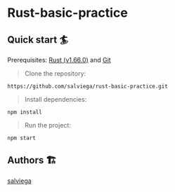 # Rust-basic-practice

## Quick start 🏄

Prerequisites: [Rust (v1.66.0)](https://www.rust-lang.org/tools/install) and [Git](https://git-scm.com/downloads)

> Clone the repository:

```
https://github.com/salviega/rust-basic-practice.git

```

> Install dependencies:

```
npm install
```

> Run the project:

```
npm start
```

## Authors 🏗

[salviega](https://github.com/salviega)
